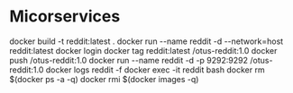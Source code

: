 # Micorservices

docker build -t reddit:latest .
docker run --name reddit -d --network=host reddit:latest
docker login
docker tag reddit:latest <login>/otus-reddit:1.0
docker push <login>/otus-reddit:1.0
docker run --name reddit -d -p 9292:9292 <login>/otus-reddit:1.0
docker logs reddit -f
docker exec -it reddit bash
docker rm $(docker ps -a -q)
docker rmi $(docker images -q)
